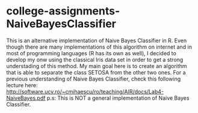 # college-assignments-NaiveBayesClassifier
This is an alternative implementation of Naive Bayes Classifier in R. Even though there are many implementations
of this algorithm on internet and in most of programming languages (R has its own as well), I decided to develop
my onw using the classical Iris data set in order to get a strong understading of this method. My main goal here is 
to create an algorithm that is able to separate the class SETOSA from the other two ones. For a previous 
understanding of Naive Bayes Classifier, check this following lecture here: 
http://software.ucv.ro/~cmihaescu/ro/teaching/AIR/docs/Lab4-NaiveBayes.pdf
p.s: This is NOT a general implementation of Naive Bayes Classifier.
